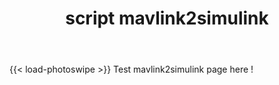 ﻿---
linktitle: script mavlink2simulink
title: script mavlink2simulink
summary: script mavlink2simulink for Simulink
weight: 10

tags:
    - rapid prototyping
    - model based design (MDB)
    - matlab
    - simulink
    - UAV
    - UxV
    - mavlink2simulink
    - script


#aliases = ["project/inverted_pendulum_flywheels/"]

draft: false  # Is this a draft? true/false
toc: true  # Show table of contents? true/false
type: docs  # Do not modify.

#date = 2018-09-09T00:00:00
#lastmod = 2018-09-09T00:00:00

# math: true

# date = 2018-09-09T00:00:00
# lastmod = 2018-09-09T00:00:00

# GitRepo = "hugo"

sitemap:
    priority: 1

# Add menu entry to sidebar.
# parent = "inverted_pendulum_flywheels"
menu:
    uxv:
        parent: scripts
        name: mavlink2simulink
        identifier: mavlink2simulink
        weight: 110 

---

<!-- Enable Photo Swipe + gallery features -->
{{< load-photoswipe >}}
Test mavlink2simulink page here !

